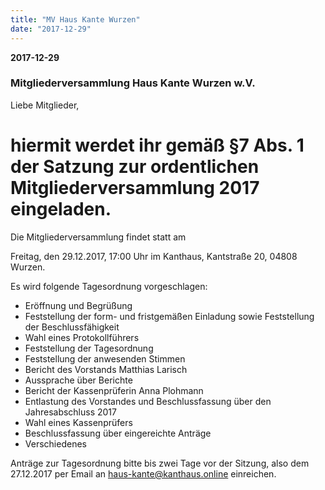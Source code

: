 ```yaml
---
title: "MV Haus Kante Wurzen"
date: "2017-12-29"
---
```


**2017-12-29**

### Mitgliederversammlung Haus Kante Wurzen w.V.

Liebe Mitglieder,

hiermit werdet ihr gemäß §7 Abs. 1 der Satzung zur ordentlichen Mitgliederversammlung 2017 eingeladen.
===
Die Mitgliederversammlung findet statt am

Freitag, den 29.12.2017, 17:00 Uhr im Kanthaus, Kantstraße 20, 04808 Wurzen.

Es wird folgende Tagesordnung vorgeschlagen:

* Eröffnung und Begrüßung
* Feststellung der form- und fristgemäßen Einladung sowie Feststellung der Beschlussfähigkeit
* Wahl eines Protokollführers
* Feststellung der Tagesordnung
* Feststellung der anwesenden Stimmen
* Bericht des Vorstands Matthias Larisch
* Aussprache über Berichte
* Bericht der Kassenprüferin Anna Plohmann
* Entlastung des Vorstandes und Beschlussfassung über den Jahresabschluss 2017
* Wahl eines Kassenprüfers
* Beschlussfassung über eingereichte Anträge
* Verschiedenes

Anträge zur Tagesordnung bitte bis zwei Tage vor der Sitzung, also dem 27.12.2017 per Email an haus-kante@kanthaus.online einreichen.
